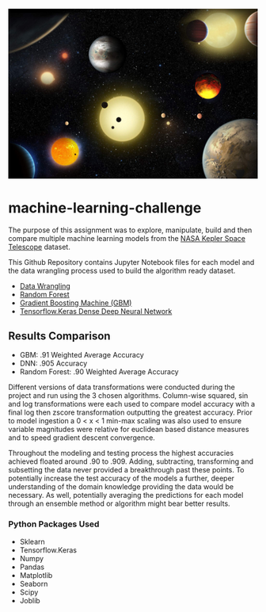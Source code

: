 ![alt text](exoplanet_image.jpg "Exoplanets")

# machine-learning-challenge

The purpose of this assignment was to explore, manipulate, build and then compare multiple machine learning models from the [NASA Kepler Space Telescope](https://www.kaggle.com/nasa/kepler-exoplanet-search-results)
dataset.

This Github Repository contains Jupyter Notebook files for each model and the data wrangling process used to build the algorithm ready dataset.

* [Data Wrangling](https://github.com/TomCallegari/machine-learning-challenge/blob/master/Wrangling.ipynb)
* [Random Forest](https://github.com/TomCallegari/machine-learning-challenge/blob/master/RandomForest.ipynb)
* [Gradient Boosting Machine (GBM)](https://github.com/TomCallegari/machine-learning-challenge/blob/master/GBM.ipynb)
* [Tensorflow.Keras Dense Deep Neural Network](https://github.com/TomCallegari/machine-learning-challenge/blob/master/Deep_NN.ipynb)

## Results Comparison

- GBM: .91 Weighted Average Accuracy
- DNN: .905 Accuracy
- Random Forest: .90 Weighted Average Accuracy

Different versions of data transformations were conducted during the project and run using the 3 chosen algorithms.  Column-wise squared, sin and log transformations were each used to compare model accuracy with a final log then zscore transformation outputting the greatest accuracy. Prior to model ingestion a 0 < x < 1 min-max scaling was also used to ensure variable magnitudes were relative for euclidean based distance measures and to speed gradient descent convergence.

Throughout the modeling and testing process the highest accuracies achieved floated around .90 to .909.  Adding, subtracting, transforming and subsetting the data never provided a breakthrough past these points.  To potentially increase the test accuracy of the models a further, deeper understanding of the domain knowledge providing the data would be necessary. As well, potentially averaging the predictions for each model through an ensemble method or algorithm might bear better results.

### Python Packages Used

* Sklearn
* Tensorflow.Keras
* Numpy
* Pandas
* Matplotlib
* Seaborn
* Scipy
* Joblib